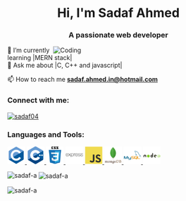 <h1 align="center">Hi, I'm Sadaf Ahmed</h1>
<h3 align="center">A passionate web developer</h3>
<img align="right" alt="Coding" Width=400 src="https://i.pinimg.com/originals/5c/8f/08/5c8f08b5fe55e12baae6fc54e46c343a.gif">
🌱 I’m currently learning |MERN stack|
<br>
💬 Ask me about |C, C++ and javascript|

📫 How to reach me **sadaf.ahmed.in@hotmail.com**

<h3 align="left">Connect with me:</h3>
<p align="left">
<a href="https://www.codechef.com/users/sadaf04" target="blank"><img align="center" src="https://cdn.jsdelivr.net/npm/simple-icons@3.1.0/icons/codechef.svg" alt="sadaf04" height="30" width="40" /></a>
</p>

<h3 align="left">Languages and Tools:</h3>
<p align="left"> <a href="https://www.cprogramming.com/" target="_blank" rel="noreferrer"> <img src="https://raw.githubusercontent.com/devicons/devicon/master/icons/c/c-original.svg" alt="c" width="40" height="40"/> </a> <a href="https://www.w3schools.com/cpp/" target="_blank" rel="noreferrer"> <img src="https://raw.githubusercontent.com/devicons/devicon/master/icons/cplusplus/cplusplus-original.svg" alt="cplusplus" width="40" height="40"/> </a> <a href="https://www.w3schools.com/css/" target="_blank" rel="noreferrer"> <img src="https://raw.githubusercontent.com/devicons/devicon/master/icons/css3/css3-original-wordmark.svg" alt="css3" width="40" height="40"/> </a> <a href="https://expressjs.com" target="_blank" rel="noreferrer"> <img src="https://raw.githubusercontent.com/devicons/devicon/master/icons/express/express-original-wordmark.svg" alt="express" width="40" height="40"/> </a> <a href="https://developer.mozilla.org/en-US/docs/Web/JavaScript" target="_blank" rel="noreferrer"> <img src="https://raw.githubusercontent.com/devicons/devicon/master/icons/javascript/javascript-original.svg" alt="javascript" width="40" height="40"/> </a> <a href="https://www.mongodb.com/" target="_blank" rel="noreferrer"> <img src="https://raw.githubusercontent.com/devicons/devicon/master/icons/mongodb/mongodb-original-wordmark.svg" alt="mongodb" width="40" height="40"/> </a> <a href="https://www.mysql.com/" target="_blank" rel="noreferrer"> <img src="https://raw.githubusercontent.com/devicons/devicon/master/icons/mysql/mysql-original-wordmark.svg" alt="mysql" width="40" height="40"/> </a> <a href="https://nodejs.org" target="_blank" rel="noreferrer"> <img src="https://raw.githubusercontent.com/devicons/devicon/master/icons/nodejs/nodejs-original-wordmark.svg" alt="nodejs" width="40" height="40"/> </a> </p>

<p><img align="left" src="https://github-readme-stats.vercel.app/api/top-langs?username=sadaf-a&show_icons=true&locale=en&layout=compact" alt="sadaf-a" /></p>

<p>&nbsp;<img align="center" src="https://github-readme-stats.vercel.app/api?username=sadaf-a&show_icons=true&locale=en" alt="sadaf-a" /></p>

<p><img align="center" src="https://github-readme-streak-stats.herokuapp.com/?user=sadaf-a&" alt="sadaf-a" /></p>
